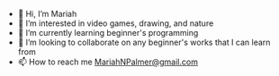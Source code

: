 - 👋 Hi, I’m Mariah
- 👀 I’m interested in video games, drawing, and nature
- 🌱 I’m currently learning beginner's programming
- 💞️ I’m looking to collaborate on any beginner's works that I can learn from
- 📫 How to reach me MariahNPalmer@gmail.com

<!---
MariahNPalmer/MariahNPalmer is a ✨ special ✨ repository because its `README.md` (this file) appears on your GitHub profile.
You can click the Preview link to take a look at your changes.
--->
